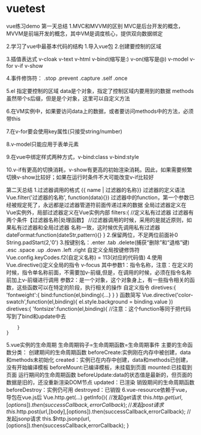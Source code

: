 # vuetest
vue练习demo
第一天总结
1.MVC和MVVM的区别
	MVC是后台开发的概念，MVVM是前端开发的概念，其中VM是调度核心，提供双向数据绑定

2.学习了vue中最基本代码的结构
	1.导入vue包
	2.创建要控制的区域

3.插值表达式 v-cloak v-text v-html v-bind(缩写是:) v-on(缩写是@) v-model v-for v-if v-show

4.事件修饰符： .stop	.prevent	.capture	.self	.once

5.el 指定要控制的区域	data是个对象，指定了控制区域内要用到的数据	methods虽然带个s后缀，但是是个对象，这里可以自定义方法

6.在VM实例中，如果要访问data上的数据，或者要访问methods中的方法，必须带this

7.在v-for要会使用key属性(只接受string/number)

8.v-model只能应用于表单元素

9.在vue中绑定样式两种方式，v-bind:class	v-bind:style

10.v-if有更高的切换消耗，v-show有更高的初始渲染消耗。因此，如果需要频繁切换v-show比较好；如果在运行时条件不大可能改变v-if比较好



第二天总结
1.过滤器调用的格式	{{ name | 过滤器的名称}}
	过滤器的定义语法
	Vue.filter('过滤器的名称', function(data){})
	过滤器中的function，第一个参数已经被规定死了，永远都是过滤器管道符前面传递过来的数据
	全局过滤器定义在Vue实例外，局部过滤器定义在Vue实例内部
	filters:{ //定义私有过滤器	过滤器有两个条件【过滤器名称|处理函数】
	//过滤器调用的时候，采用的是就近原则，如果私有过滤器和全局过滤器 名称一致，这时候优先调用私有过滤器
		dateFormat:function(dateStr,pattern){}
	}
2.保留两位，不足两位前面补0	String.padStart(2,'0')
3.按键别名：.enter .tab .delete(捕获“删除”和“退格”键) .esc .space .up .down .left .right
	自定义全局按键修饰符
	Vue.config.keyCodes.f2(自定义名称) = 113(对应的代码值)
4.使用Vue.directive()定义全局的指令 v-focus
	其中参数1：指令名称，注意：在定义的时候，指令单名称前面，不需要加v-前缀,但是，在调用的时候，必须在指令名称前加上v-前缀进行调用
	参数2：是一个对象，这个对象身上，有一些指令相关的函数，这些函数可以在特定的阶段，执行相关的操作
	自定义指令
	diretives:{
		'fontweight':{
			bind:function(el,binding){...}
		}
	}
	函数简写
	Vue.directive('color-swatch',function(el,binding){
		el.style.background = binding.value
	})
	diretives:{
		'fontsize':function(el,binding){ //注意：这个function等同于把代码写到了bind和update中去

		}
	}
5.vue实例的生命周期
	生命周期钩子=生命周期函数=生命周期事件
	主要的生命函数分类：
	创建期间的生命周期函数
		beforeCreate:实例刚在内存中被创建，data和methods未初始化
		created：实例已在内存中创建，data和methods已创建，没有开始编译模板
		beforeMount:已编译模板，未挂载到页面
		mounted:已挂载到页面
	运行期间的生命周期函数
		beforeUpdate:data的状态值是最新的，但页面的数据是旧的，还没重新渲染DOM节点
		updated：已渲染
	销毁期间的生命周期函数
		beforeDestroy：实例仍可用
		destroyed：已销毁
6.vue-resource依赖于vue，导包在vue.js后
	Vue.http.get(...)
	getInfo(){
		//发起get请求
		this.$http.get(url,[options]).then(successCallback,errorCallback);
		//发起post请求
		this.$http.post(url,[body],[options]).then(successCallback,errorCallback);
		//发起jsonp请求
		this.$http.jsonp(url,[options]).then(successCallback,errorCallback);
	}
